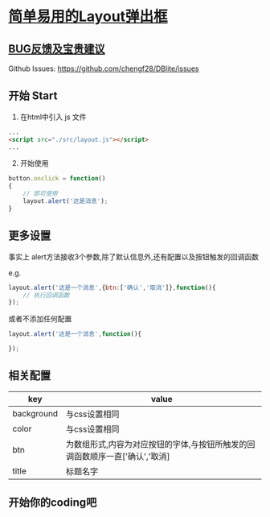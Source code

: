 # [简单易用的Layout弹出框][homepage]

## [BUG反馈及宝贵建议][issues]
Github Issues: <https://github.com/chengf28/DBlite/issues>

## 开始 Start
1. 在html中引入 js 文件
```html
...
<script src="./src/layout.js"></script>
...
```
2. 开始使用

```js
button.onclick = function()
{
    // 即可使用
    layout.alert('这是消息');
}
```
## 更多设置
事实上 alert方法接收3个参数,除了默认信息外,还有配置以及按钮触发的回调函数

e.g.
```js
layout.alert('这是一个消息',{btn:['确认','取消']},function(){
    // 执行回调函数
});
```
或者不添加任何配置
```js
layout.alert('这是一个消息',function(){

});

```
## 相关配置

key|value
--|--|
background|与css设置相同
color|与css设置相同
btn|为数组形式,内容为对应按钮的字体,与按钮所触发的回调函数顺序一直['确认','取消]
title|标题名字

## 开始你的coding吧


[homepage]: https://github.com/chengf28/dblite
[issues]: https://github.com/chengf28/layout/issues